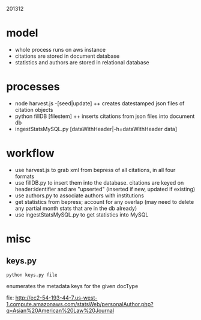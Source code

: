 201312

model
=====
+ whole process runs on aws instance
+ citations are stored in document database
+ statistics and authors are stored in relational database

processes
=========
+ node harvest.js -[seed|update]
++ creates datestamped json files of citation objects
+ python fillDB [filestem]
++ inserts citations from json files into document db
+ ingestStatsMySQL.py [dataWithHeader|-h=dataWithHeader data]

workflow
========
+ use harvest.js to grab xml from bepress of all citations, in all four formats
+ use fillDB.py to insert them into the database. citations are keyed on header:identifier and are "upserted" (inserted if new, updated if existing)
+ use authors.py to associate authors with institutions
+ get statistics from bepress; account for any overlap (may need to delete any partial month stats that are in the db already)
+ use ingestStatsMySQL.py to get statistics into MySQL
 
misc
====

keys.py
-------
`python keys.py file`

enumerates the metadata keys for the given docType


fix:
http://ec2-54-193-44-7.us-west-1.compute.amazonaws.com/statsWeb/personalAuthor.php?q=Asian%20American%20Law%20Journal
